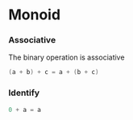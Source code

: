 # Monoid

### Associative
The binary operation is associative
```scala
(a + b) + c = a + (b + c)
```

### Identify
```scala
0 + a = a
```


